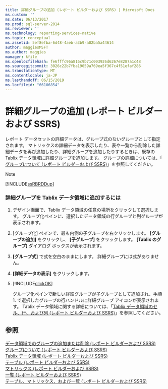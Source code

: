 ```yaml
---
title: 詳細グループの追加 (レポート ビルダーおよび SSRS) | Microsoft Docs
ms.custom: ''
ms.date: 06/13/2017
ms.prod: sql-server-2014
ms.reviewer: ''
ms.technology: reporting-services-native
ms.topic: conceptual
ms.assetid: 5ef8efba-6d48-4aeb-a3b9-a02ba5a44614
author: maggiesMSFT
ms.author: maggies
manager: kfile
ms.openlocfilehash: fe6fffc96a816c9b71c003926d6267e8287a1c48
ms.sourcegitcommit: 3026c22b7fba19059a769ea5f367c4f51efaf286
ms.translationtype: MT
ms.contentlocale: ja-JP
ms.lasthandoff: 06/15/2019
ms.locfileid: "66106854"
---
```

# <a name="add-a-details-group-report-builder-and-ssrs"></a>詳細グループの追加 (レポート ビルダーおよび SSRS)
  レポート データセットの詳細データは、グループ式のないグループとして指定されます。 マトリックスの詳細データを表示したり、表や一覧から削除した詳細データを再び追加したり、詳細グループを追加したりするときは、既存の Tablix データ領域に詳細グループを追加します。 グループの詳細については、「 [グループについて (レポート ビルダーおよび SSRS)](understanding-groups-report-builder-and-ssrs.md)」を参照してください。  
  
> [!NOTE]  
>  [!INCLUDE[ssRBRDDup](../../includes/ssrbrddup-md.md)]  
  
### <a name="to-add-a-details-group-to-a-tablix-data-region"></a>詳細グループを Tablix データ領域に追加するには  
  
1.  デザイン画面で、Tablix データ領域の任意の場所をクリックして選択します。 グループ化ペインに、選択したデータ領域の行グループと列グループが表示されます。  
  
2.  [グループ化] ペインで、最も内側の子グループを右クリックします。 **[グループの追加]** をクリックし、 **[子グループ]** をクリックします。 **[Tablix のグループ]** ダイアログ ボックスが表示されます。  
  
3.  **[グループ式]** で式を空白のままにします。 詳細グループには式がありません。  
  
4.  **[詳細データの表示]** をクリックします。  
  
5.  [!INCLUDE[clickOK](../../includes/clickok-md.md)]  
  
     グループ化ペインで新しい詳細グループが子グループとして追加され、手順 1. で選択したグループの行ハンドルに詳細グループ アイコンが表示されます。 Tablix データ領域に関する詳細については、「[Tablix データ領域のセル、行、および列 &#40;レポート ビルダーおよび SSRS&#41;](tablix-data-region-cells-rows-and-columns-report-builder-and-ssrs.md)」を参照してください。  
  
## <a name="see-also"></a>参照  
 [データ領域でのグループの追加または削除 (レポート ビルダーおよび SSRS)](add-or-delete-a-group-in-a-data-region-report-builder-and-ssrs.md)   
 [グループについて (レポート ビルダーおよび SSRS)](understanding-groups-report-builder-and-ssrs.md)   
 [Tablix データ領域 &#40;レポート ビルダーおよび SSRS&#41;](../tablix-data-region-report-builder-and-ssrs.md)   
 [テーブル &#40;レポート ビルダーおよび SSRS&#41;](tables-report-builder-and-ssrs.md)   
 [マトリックス &#40;レポート ビルダーおよび SSRS&#41;](create-a-matrix-report-builder-and-ssrs.md)   
 [一覧 &#40;レポート ビルダーおよび SSRS&#41;](create-invoices-and-forms-with-lists-report-builder-and-ssrs.md)   
 [テーブル、マトリックス、および一覧 &#40;レポート ビルダーおよび SSRS&#41;](tables-matrices-and-lists-report-builder-and-ssrs.md)  
  
  
